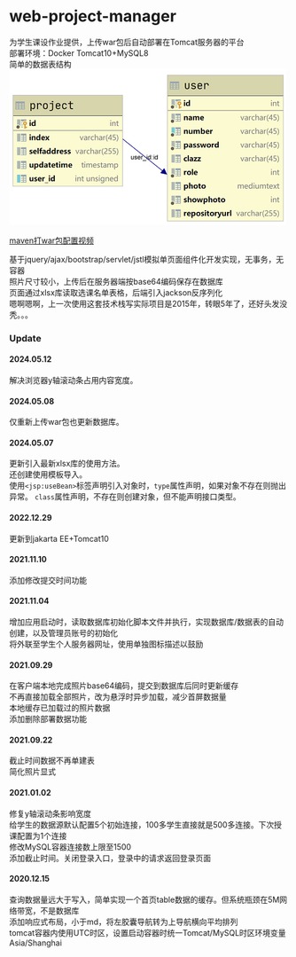 # web-project-manager
为学生课设作业提供，上传war包后自动部署在Tomcat服务器的平台  
部署环境：Docker Tomcat10+MySQL8  
简单的数据表结构  
![数据表](./asserts/table.PNG)  


[maven打war包配置视频](https://mooc1-1.chaoxing.com/nodedetailcontroller/visitnodedetail?courseId=91374545&knowledgeId=387250418)

基于jquery/ajax/bootstrap/servlet/jstl模拟单页面组件化开发实现，无事务，无容器    
照片尺寸较小，上传后在服务器端按base64编码保存在数据库  
页面通过xlsx库读取选课名单表格，后端引入jackson反序列化  
嗯啊嗯啊，上一次使用这套技术栈写实际项目是2015年，转眼5年了，还好头发没秃。。。  

### Update
#### 2024.05.12
解决浏览器y轴滚动条占用内容宽度。

#### 2024.05.08
仅重新上传war包也更新数据库。

#### 2024.05.07
更新引入最新xlsx库的使用方法。  
还创建使用模板导入。  
使用`<jsp:useBean>`标签声明引入对象时，`type`属性声明，如果对象不存在则抛出异常。
`class`属性声明，不存在则创建对象，但不能声明接口类型。

#### 2022.12.29
更新到jakarta EE+Tomcat10

#### 2021.11.10
添加修改提交时间功能  

#### 2021.11.04
增加应用启动时，读取数据库初始化脚本文件并执行，实现数据库/数据表的自动创建，以及管理员账号的初始化  
将外联至学生个人服务器网址，使用单独图标描述以鼓励  

#### 2021.09.29
在客户端本地完成照片base64编码，提交到数据库后同时更新缓存    
不再直接加载全部照片，改为悬浮时异步加载，减少首屏数据量  
本地缓存已加载过的照片数据  
添加删除部署数据功能  

#### 2021.09.22
截止时间数据不再单建表  
简化照片显式  

#### 2021.01.02
修复y轴滚动条影响宽度  
给学生的数据源默认配置5个初始连接，100多学生直接就是500多连接。下次授课配置为1个连接  
修改MySQL容器连接数上限至1500  
添加截止时间。关闭登录入口，登录中的请求返回登录页面  

#### 2020.12.15
查询数据量远大于写入，简单实现一个首页table数据的缓存。但系统瓶颈在5M网络带宽，不是数据库  
添加响应式布局，小于md，将左胶囊导航转为上导航横向平均排列    
tomcat容器内使用UTC时区，设置启动容器时统一Tomcat/MySQL时区环境变量Asia/Shanghai  